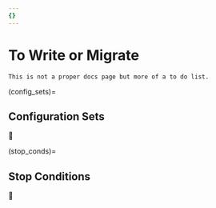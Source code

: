 ```yaml
---
{}
---
```


# To Write or Migrate

```{todo}
This is not a proper docs page but more of a to do list.
```


(config_sets)=
## Configuration Sets

🚧


(stop_conds)=
## Stop Conditions

🚧
